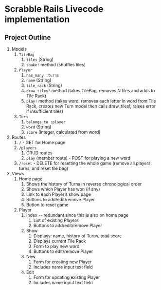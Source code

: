 # Scrabble Rails Livecode implementation

## Project Outline

1. Models
    1. `TileBag`
        1. `tiles` (String)
        1. `shake!` method (shuffles tiles)
    1. `Player`
        1. `has_many :turns`
        1. `name` (String)
        1. `tile_rack` (String)
        1. `draw_tiles!` method (takes TileBag, removes N tiles and adds to Tile Rack)
        1. `play!` method (takes word, removes each letter in word from Tile Rack, creates new Turn model then calls draw_tiles!, raises error if insufficient tiles)
    1. `Turn`
        1. `belongs_to :player`
        1. `word` (String)
        1. `score` (Integer, calculated from word)
1. Routes
    1. `/` - GET for Home page
    1. `/players`
        1. CRUD routes
        1. `play` (member route) - POST for playing a new word
    1. `/reset` - DELETE for resetting the whole game (remove all players, turns, and reset tile bag)
1. Views
    1. Home page
        1. Shows the history of Turns in reverse chronological order
        1. Shows which Player has won (if any)
        1. Link to each Player’s show page
        1. Buttons to add/edit/remove Player
        1. Button to reset game
    1. Player
        1. Index -- redundant since this is also on home page
            1. List of existing Players
            1. Buttons to add/edit/remove Player
        1. Show
            1. Displays: name, history of Turns, total score
            1. Displays current Tile Rack
            1. Form to play new word
            1. Buttons to edit/remove Player
        1. New
            1. Form for creating new Player
            1. Includes name input text field
        1. Edit
            1. Form for updating existing Player
            1. Includes name input text field
